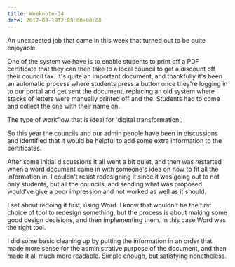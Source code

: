 ```yaml
---
title: Weeknote-34
date: 2017-08-19T2:09:00+00:00
---
```


An unexpected job that came in this week that turned out to be quite enjoyable. 

One of the system we have is to enable students to print off a PDF certificate that they can then take to a local council to get a discount off their council tax. It's quite an important document, and thankfully it's been an automatic process where students press a button once they're logging in to our portal and get sent the document, replacing an old system where stacks of letters were manually printed off and the. Students had to come and collect the one with their name on. 

The type of workflow that is ideal for 'digital transformation'. 

So this year the councils and our admin people have been in discussions and identified that it would be helpful to add some extra information to the certificates.

After some initial discussions it all went a bit quiet, and then was restarted when a word document came in with someone's idea on how to fit all the information in.  I couldn't resist redesigning it since it was going out to not only students, but all the councils, and sending what was proposed would've give a poor impression and not worked as well as it should.  

I set about redoing it first, using Word. I know that wouldn't be the first choice of tool to redesign something, but the process is about making some good design decisions, and then implementing them. In this case Word was the right tool. 

I did some basic cleaning up by putting the information in an order that made more sense for the administrative purpose of the document, and then made it all much more readable. Simple enough, but satisfying nonetheless. 